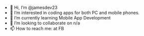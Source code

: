 - 👋 Hi, I’m @jamesdev23
- 👀 I’m interested in coding apps for both PC and mobile phones.
- 🌱 I’m currently learning Mobile App Development
- 💞️ I’m looking to collaborate on n/a
- 📫 How to reach me: at FB

<!---
jamesdev23/jamesdev23 is a ✨ special ✨ repository because its `README.md` (this file) appears on your GitHub profile.
You can click the Preview link to take a look at your changes.
--->
